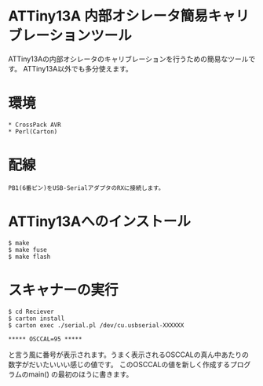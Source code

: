# ATTiny13A 内部オシレータ簡易キャリブレーションツール

ATTiny13Aの内部オシレータのキャリブレーションを行うための簡易なツールです。
ATTiny13A以外でも多分使えます。

# 環境
	* CrossPack AVR
	* Perl(Carton)	

# 配線
	PB1(6番ピン)をUSB-SerialアダプタのRXに接続します。

# ATTiny13Aへのインストール

	$ make
	$ make fuse
	$ make flash

# スキャナーの実行

	$ cd Reciever
	$ carton install
	$ carton exec ./serial.pl /dev/cu.usbserial-XXXXXX

	***** OSCCAL=95 *****

と言う風に番号が表示されます。うまく表示されるOSCCALの真ん中あたりの数字がだいたいいい感じの値です。
このOSCCALの値を新しく作成するプログラムのmain() の最初のほうに書きます。

